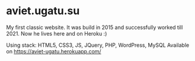 # aviet.ugatu.su
My first classic website.
It was build in 2015 and successfully worked till 2021. Now he lives here and on Heroku :)

Using stack: HTML5, CSS3, JS, JQuery, PHP, WordPress, MySQL
Available on https://aviet-ugatu.herokuapp.com/

